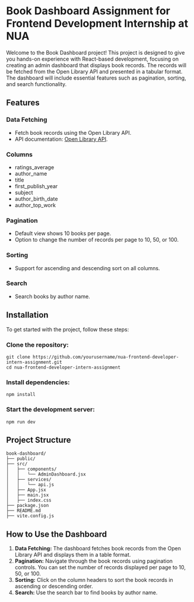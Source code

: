 <h1>Book Dashboard Assignment for Frontend Development Internship at NUA</h1>
    <p>Welcome to the Book Dashboard project! This project is designed to give you hands-on experience with React-based development, focusing on creating an admin dashboard that displays book records. The records will be fetched from the Open Library API and presented in a tabular format. The dashboard will include essential features such as pagination, sorting, and search functionality.</p>
    
<h2>Features</h2>
    
<h3>Data Fetching</h3>
 <ul>
        <li>Fetch book records using the Open Library API.</li>
        <li>API documentation: <a href="https://openlibrary.org/developers/api" target="_blank">Open Library API</a>.</li>
 </ul>
    
<h3>Columns</h3>
    <ul>
        <li>ratings_average</li>
        <li>author_name</li>
        <li>title</li>
        <li>first_publish_year</li>
        <li>subject</li>
        <li>author_birth_date</li>
        <li>author_top_work</li>
    </ul>
    
<h3>Pagination</h3>
    <ul>
        <li>Default view shows 10 books per page.</li>
        <li>Option to change the number of records per page to 10, 50, or 100.</li>
    </ul>
    
<h3>Sorting</h3>
    <ul>
        <li>Support for ascending and descending sort on all columns.</li>
    </ul>
    
<h3>Search</h3>
    <ul>
        <li>Search books by author name.</li>
    </ul>
    
<h2>Installation</h2>
    <p>To get started with the project, follow these steps:</p>
    
<h3>Clone the repository:</h3>
    <pre><code>git clone https://github.com/yourusername/nua-frontend-developer-intern-assignment.git
cd nua-frontend-developer-intern-assignment</code></pre>
    
<h3>Install dependencies:</h3>
    <pre><code>npm install</code></pre>
    
<h3>Start the development server:</h3>
    <pre><code>npm run dev</code></pre>
 
    
<h2>Project Structure</h2>
    <pre><code>book-dashboard/
├── public/
├── src/
│   ├── components/
│   │   └── AdminDashboard.jsx
│   ├── services/
│   │   └── api.js
│   ├── App.jsx
│   ├── main.jsx
│   ├── index.css
├── package.json
├── README.md
├── vite.config.js</code></pre>
    
<h2>How to Use the Dashboard</h2>
    <ol>
        <li><strong>Data Fetching:</strong> The dashboard fetches book records from the Open Library API and displays them in a table format.</li>
        <li><strong>Pagination:</strong> Navigate through the book records using pagination controls. You can set the number of records displayed per page to 10, 50, or 100.</li>
        <li><strong>Sorting:</strong> Click on the column headers to sort the book records in ascending or descending order.</li>
        <li><strong>Search:</strong> Use the search bar to find books by author name.</li>
    </ol>
    
